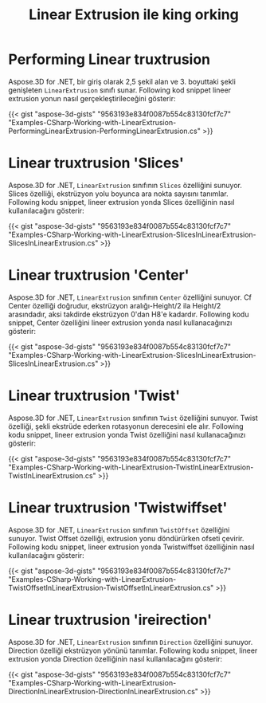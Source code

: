 ﻿---
title: Linear Extrusion ile king orking
type: docs
weight: 110
url: /tr/net/working-with-linear-extrusion/
description: Aspose.3D for .NET, bir giriş olarak 2,5 şekil alan ve 3. boyuttaki şekli genişleten Linear. xtrusion sınıfı sunar.
---
# **Performing Linear truxtrusion**
Aspose.3D for .NET, bir giriş olarak 2,5 şekil alan ve 3. boyuttaki şekli genişleten `LinearExtrusion` sınıfı sunar. Following kod snippet lineer extrusion yonun nasıl gerçekleştirileceğini gösterir:



{{< gist "aspose-3d-gists" "9563193e834f0087b554c83130fcf7c7" "Examples-CSharp-Working-with-LinearExtrusion-PerformingLinearExtrusion-PerformingLinearExtrusion.cs" >}}
# **Linear truxtrusion 'Slices'**
Aspose.3D for .NET, `LinearExtrusion` sınıfının `Slices` özelliğini sunuyor. Slices özelliği, ekstrüzyon yolu boyunca ara nokta sayısını tanımlar. Following kodu snippet, lineer extrusion yonda Slices özelliğinin nasıl kullanılacağını gösterir:



{{< gist "aspose-3d-gists" "9563193e834f0087b554c83130fcf7c7" "Examples-CSharp-Working-with-LinearExtrusion-SlicesInLinearExtrusion-SlicesInLinearExtrusion.cs" >}}
# **Linear truxtrusion 'Center'**
Aspose.3D for .NET, `LinearExtrusion` sınıfının `Center` özelliğini sunuyor. Cf Center özelliği doğrudur, ekstrüzyon aralığı-Height/2 ila Height/2 arasındadır, aksi takdirde ekstrüzyon 0'dan H8'e kadardır. Following kodu snippet, Center özelliğini lineer extrusion yonda nasıl kullanacağınızı gösterir:



{{< gist "aspose-3d-gists" "9563193e834f0087b554c83130fcf7c7" "Examples-CSharp-Working-with-LinearExtrusion-SlicesInLinearExtrusion-SlicesInLinearExtrusion.cs" >}}
# **Linear truxtrusion 'Twist'**
Aspose.3D for .NET, `LinearExtrusion` sınıfının `Twist` özelliğini sunuyor. Twist özelliği, şekli ekstrüde ederken rotasyonun derecesini ele alır. Following kodu snippet, lineer extrusion yonda Twist özelliğini nasıl kullanacağınızı gösterir:



{{< gist "aspose-3d-gists" "9563193e834f0087b554c83130fcf7c7" "Examples-CSharp-Working-with-LinearExtrusion-TwistInLinearExtrusion-TwistInLinearExtrusion.cs" >}}
# **Linear truxtrusion 'Twistwiffset'**
Aspose.3D for .NET, `LinearExtrusion` sınıfının `TwistOffset` özelliğini sunuyor. Twist Offset özelliği, extrusion yonu döndürürken ofseti çevirir. Following kodu snippet, lineer extrusion yonda Twistwiffset özelliğinin nasıl kullanılacağını gösterir:



{{< gist "aspose-3d-gists" "9563193e834f0087b554c83130fcf7c7" "Examples-CSharp-Working-with-LinearExtrusion-TwistOffsetInLinearExtrusion-TwistOffsetInLinearExtrusion.cs" >}}
# **Linear truxtrusion 'ireirection'**
Aspose.3D for .NET, `LinearExtrusion` sınıfının `Direction` özelliğini sunuyor. Direction özelliği ekstrüzyon yönünü tanımlar. Following kodu snippet, lineer extrusion yonda Direction özelliğinin nasıl kullanılacağını gösterir:



{{< gist "aspose-3d-gists" "9563193e834f0087b554c83130fcf7c7" "Examples-CSharp-Working-with-LinearExtrusion-DirectionInLinearExtrusion-DirectionInLinearExtrusion.cs" >}}
